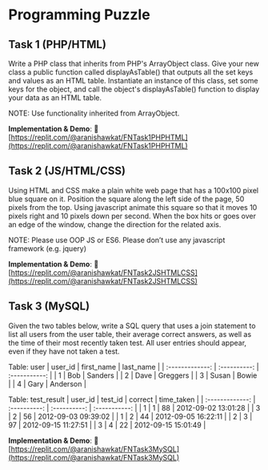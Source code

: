 # Programming Puzzle

## Task 1 (PHP/HTML)
Write a PHP class that inherits from PHP's ArrayObject class. Give your new class a public function called displayAsTable() that outputs all the set keys and values as an HTML table. Instantiate an instance of this class, set some keys for the object, and call the object's displayAsTable() function to display your data as an HTML table.

NOTE: Use functionality inherited from ArrayObject.

**Implementation & Demo**: :link: [https://replit.com/@aranishawkat/FNTask1PHPHTML](https://replit.com/@aranishawkat/FNTask1PHPHTML)

## Task 2 (JS/HTML/CSS)
Using HTML and CSS make a plain white web page that has a 100x100 pixel blue square on it. Position the square along the left side of the page, 50 pixels from the top. Using javascript animate this square so that it moves 10 pixels right and 10 pixels down per second. When the box hits or goes over an edge of the window, change the direction for the related axis.

NOTE: Please use OOP JS or ES6. Please don’t use any javascript framework (e.g. jquery)

**Implementation & Demo**: :link: [https://replit.com/@aranishawkat/FNTask2JSHTMLCSS](https://replit.com/@aranishawkat/FNTask2JSHTMLCSS)

## Task 3 (MySQL)
Given the two tables below, write a SQL query that uses a join statement to list all users from the user
table, their average correct answers, as well as the time of their most recently taken test. All user entries
should appear, even if they have not taken a test.

Table: user
| user_id      | first_name     | last_name     |
| :-------------: | :----------: | :-----------: |
| 1 | Bob  | Sanders |
| 2 | Dave | Greggers |
| 3 | Susan | Bowie |
| 4 | Gary | Anderson |

Table: test_result
| user_id      | test_id | correct     | time_taken     |
| :-------------: | :----------: | :----------: | :-----------: |
| 1 | 1 | 88  | 2012-09-02 13:01:28 |
| 3 | 2 | 56 | 2012-09-03 09:39:02 |
| 1 | 2 | 44 | 2012-09-05 16:22:11 |
| 2 | 3 | 97 | 2012-09-15 11:27:51 |
| 3 | 4 | 22 | 2012-09-15 15:01:49 |

**Implementation & Demo**: :link: [https://replit.com/@aranishawkat/FNTask3MySQL](https://replit.com/@aranishawkat/FNTask3MySQL)

